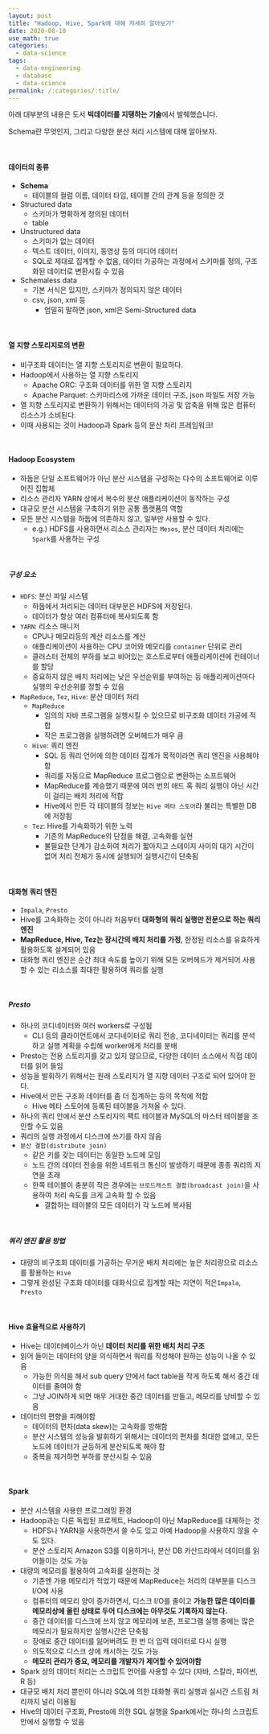 ```yaml
---
layout: post
title: "Hadoop, Hive, Spark에 대해 자세히 알아보기"
date: 2020-08-10
use_math: true
categories:
  - data-science
tags:
  - data-engineering
  - database
  - data-science
permalink: /:categories/:title/
---
```


아래 대부분의 내용은 도서 **빅데이터를 지탱하는 기술**에서 발췌했습니다.

<!-- {% include adsense.html %} -->

Schema란 무엇인지, 그리고 다양한 분산 처리 시스템에 대해 알아보자.

<br/>

#### 데이터의 종류
- **Schema**
  - 테이블의 컬럼 이름, 데이터 타입, 테이블 간의 관계 등을 정의한 것
- Structured data
  - 스키마가 명확하게 정의된 데이터
  - table
- Unstructured data
  - 스키마가 없는 데이터
  - 텍스트 데이터, 이미지, 동영상 등의 미디어 데이터
  - SQL로 제대로 집계할 수 없음, 데이터 가공하는 과정에서 스키마를 정의, 구조화된 데이터로 변환시킬 수 있음
- Schemaless data
  - 기본 서식은 있지만, 스키마가 정의되지 않은 데이터
  - csv, json, xml 등
    - 엄밀히 말하면 json, xml은 Semi-Structured data

<br/>

#### 열 지향 스토리지로의 변환
- 비구조화 데이터는 열 지향 스토리지로 변환이 필요하다.
- Hadoop에서 사용하는 열 지향 스토리지
  - Apache ORC: 구조화 데이터를 위한 열 지향 스토리지
  - Apache Parquet: 스키마리스에 가까운 데이터 구조, json 파일도 저장 가능
- 열 지향 스토리지로 변환하기 위해서는 데이터의 가공 및 압축을 위해 많은 컴퓨터 리소스가 소비된다.
- 이때 사용되는 것이 Hadoop과 Spark 등의 분산 처리 프레임워크!

<br/>

#### Hadoop Ecosystem
- 하둡은 단일 소프트웨어가 아닌 분산 시스템을 구성하는 다수의 소프트웨어로 이루어진 집합체
- 리소스 관리자 YARN 상에서 복수의 분산 애플리케이션이 동작하는 구성
- 대규모 분산 시스템을 구축하기 위한 공통 플랫폼의 역할
- 모든 분산 시스템을 하둡에 의존하지 않고, 일부만 사용할 수 있다.
  - e.g.) HDFS를 사용하면서 리소스 관리자는 `Mesos`, 분산 데이터 처리에는 `Spark`를 사용하는 구성

<br/>

##### 구성 요소
- `HDFS`: 분산 파일 시스템
  - 하둡에서 처리되는 데이터 대부분은 HDFS에 저장된다.
  - 데이터가 항상 여러 컴퓨터에 복사되도록 함
- `YARN`: 리소스 매니저
  - CPU나 메모리등의 계산 리소스를 계산
  - 애플리케이션이 사용하는 CPU 코어와 메모리를 `container` 단위로 관리
  - 클러스터 전체의 부하를 보고 비어있는 호스트로부터 애플리케이션에 컨테이너를 할당
  - 중요하지 않은 배치 처리에는 낮은 우선순위를 부여하는 등 애플리케이션마다 실행의 우선순위를 정할 수 있음
- `MapReduce`, `Tez`, `Hive`: 분산 데이터 처리
  - `MapReduce`
    - 임의의 자바 프로그램을 실행시킬 수 있으므로 비구조화 데이터 가공에 적합
    - 작은 프로그램을 실행하려면 오버헤드가 매우 큼
  - `Hive`: 쿼리 엔진
    - SQL 등 쿼리 언어에 의한 데이터 집계가 목적이라면 쿼리 엔진을 사용해야 함
    - 쿼리를 자동으로 MapReduce 프로그램으로 변환하는 소프트웨어
    - MapReduce를 계승했기 때문에 여러 번의 애드 혹 쿼리 실행이 아닌 시간이 걸리는 배치 처리에 적합
    - Hive에서 만든 각 테이블의 정보는 `Hive 메타 스토어`라 불리는 특별한 DB에 저장됨
  - `Tez`: Hive를 가속화하기 위한 노력
    - 기존의 MapReduce의 단점을 해결, 고속화를 실현
    - 불필요한 단계가 감소하여 처리가 짧아지고 스테이지 사이의 대기 시간이 없어 처리 전체가 동시에 실행되어 실행시간이 단축됨

<br/>

#### 대화형 쿼리 엔진
- `Impala`, `Presto`
- Hive를 고속화하는 것이 아니라 처음부터 **대화형의 쿼리 실행만 전문으로 하는 쿼리 엔진**
- **MapReduce, Hive, Tez는 장시간의 배치 처리를 가정**, 한정된 리소스를 유효하게 활용하도록 설계되어 있음
- 대화형 쿼리 엔진은 순간 최대 속도를 높이기 위해 모든 오버헤드가 제거되어 사용할 수 있는 리소스를 최대한 활용하여 쿼리를 실행

<br/>

##### Presto
- 하나의 코디네이터와 여러 workers로 구성됨
  - CLI 등의 클라이언트에서 코디네이터로 쿼리 전송, 코디네이터는 쿼리를 분석하고 실행 계획을 수립해 worker에게 처리를 분배
- Presto는 전용 스토리지를 갖고 있지 않으므로, 다양한 데이터 소스에서 직접 데이터를 읽어 들임
- 성능을 발휘하기 위해서는 원래 스토리지가 열 지향 데이터 구조로 되어 있어야 한다.
- Hive에서 만든 구조화 데이터를 좀 더 집계하는 등의 목적에 적합
  - Hive 메타 스토어에 등록된 테이블을 가져올 수 있다.
- 하나의 쿼리 안에서 분산 스토리지의 팩트 테이블과 MySQL의 마스터 테이블을 조인할 수도 있음
- 쿼리의 실행 과정에서 디스크에 쓰기를 하지 않음
- `분산 결합(distribute join)`
  - 같은 키를 갖는 데이터는 동일한 노드에 모임
  - 노드 간의 데이터 전송을 위한 네트워크 통신이 발생하기 때문에 종종 쿼리의 지연을 초래
  - 한쪽 테이블이 충분히 작은 경우에는 `브로드캐스트 결합(broadcast join)`을 사용하여 처리 속도를 크게 고속화 할 수 있음
    - 결합하는 테이블의 모든 데이터가 각 노드에 복사됨

<br/>

##### 쿼리 엔진 활용 방법
- 대량의 비구조화 데이터를 가공하는 무거운 배치 처리에는 높은 처리량으로 리소스를 활용하는 `Hive`
- 그렇게 완성된 구조화 데이터를 대화식으로 집계할 때는 지연이 적은`Impala`, `Presto`

<br/>

#### Hive 효율적으로 사용하기
- Hive는 데이터베이스가 아닌 **데이터 처리를 위한 배치 처리 구조**
- 읽어 들이는 데이터의 양을 의식하면서 쿼리를 작성해야 원하는 성능이 나올 수 있음
  - 가능한 의식을 해서 sub query 안에서 fact table을 작게 하도록 해서 중간 데이터를 줄여야 함
  - 그냥 JOIN하게 되면 매우 거대한 중간 데이터를 만들고, 메모리를 낭비할 수 있음
- 데이터의 편향을 피해야함
  - 데이터의 편차(data skew)는 고속화를 방해함
  - 분산 시스템의 성능을 발휘하기 위해서는 데이터의 편차를 최대한 없애고, 모든 노드에 데이터가 균등하게 분산되도록 해야 함
  - 중복을 제거하면 부하를 분산시킬 수 있음

<br/>

#### Spark
- 분산 시스템을 사용한 프로그래밍 환경
- Hadoop과는 다른 독립된 프로젝트, Hadoop이 아닌 MapReduce를 대체하는 것
  - HDFS나 YARN을 사용하면서 쓸 수도 있고 아예 Hadoop을 사용하지 않을 수도 있다.
  - 분산 스토리지 Amazon S3를 이용하거나, 분산 DB 카산드라에서 데이터를 읽어들이는 것도 가능
- 대량의 메모리를 활용하여 고속화를 실현하는 것
  - 기존엔 가용 메모리가 적었기 때문에 MapReduce는 처리의 대부분을 디스크 I/O에 사용
  - 컴퓨터의 메모리 양이 증가하면서, 디스크 I/O를 줄이고 **가능한 많은 데이터를 메모리상에 올린 상태로 두어 디스크에는 아무것도 기록하지 않는다.**
  - 중간 데이터를 디스크에 쓰지 않고 메모리에 보존, 프로그램 실행 중에는 많은 메모리가 필요하지만 실행시간은 단축됨
  - 장애로 중간 데이터를 잃어버려도 한 번 더 입력 데이터로 다시 실행
  - 의도적으로 디스크 상에 캐시하는 것도 가능
  - **메모리 관리가 중요, 메모리를 개발자가 제어할 수 있어야함**
- Spark 상의 데이터 처리는 스크립트 언어를 사용할 수 있다 (자바, 스칼라, 파이썬, R 등)
- 대규모 배치 처리 뿐만이 아니라 SQL에 의한 대화형 쿼리 실행과 실시간 스트림 처리까지 널리 이용됨
- Hive의 데이터 구조화, Presto에 의한 SQL 실행을 Spark에서는 하나의 스크립트 안에서 실행할 수 있음
